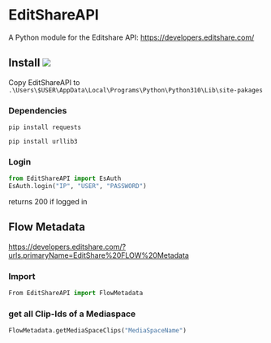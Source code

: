# EditShareAPI
A Python module for the Editshare API: https://developers.editshare.com/


## Install ![](https://cdn.icon-icons.com/icons2/1488/PNG/32/5314-windows_102509.png)
Copy EditShareAPI to `.\Users\$USER\AppData\Local\Programs\Python\Python310\Lib\site-pakages`

### Dependencies
```
pip install requests
```
```
pip install urllib3
```

### Login
```Python
from EditShareAPI import EsAuth
EsAuth.login("IP", "USER", "PASSWORD")
```
returns 200 if logged in


## Flow Metadata
https://developers.editshare.com/?urls.primaryName=EditShare%20FLOW%20Metadata

### Import
```Python
From EditShareAPI import FlowMetadata
```

### get all Clip-Ids of a Mediaspace
```Python
FlowMetadata.getMediaSpaceClips("MediaSpaceName")
```
